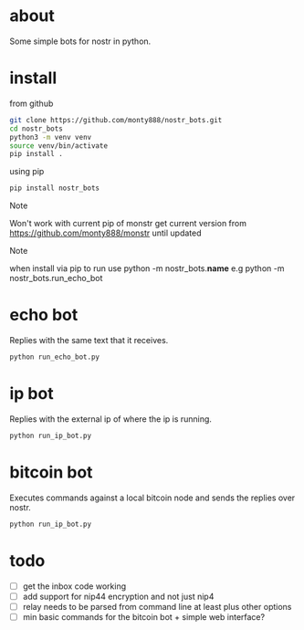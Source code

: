 # about
Some simple bots for nostr in python.

# install

from github
```sh
git clone https://github.com/monty888/nostr_bots.git  
cd nostr_bots  
python3 -m venv venv   
source venv/bin/activate      
pip install .
```

using pip
```sh
pip install nostr_bots
```

> [!Note]  
Won't work with current pip of monstr get current version from https://github.com/monty888/monstr
until updated    

> [!Note]
when install via pip to run use python -m nostr_bots.__name__ e.g python -m nostr_bots.run_echo_bot 


# echo bot
Replies with the same text that it receives.

```sh
python run_echo_bot.py
```

# ip bot
Replies with the external ip of where the ip is running.

```sh
python run_ip_bot.py
```

# bitcoin bot
Executes commands against a local bitcoin node and sends the replies over nostr.
```sh
python run_ip_bot.py
```

# todo

- [ ] get the inbox code working
- [ ] add support for nip44 encryption and not just nip4
- [ ] relay needs to be parsed from command line at least plus other options
- [ ] min basic commands for the bitcoin bot + simple web interface?
